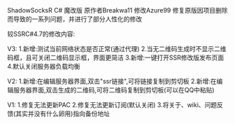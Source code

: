 ShadowSocksR C# 魔改版 原作者Breakwa11 修改Azure99
修复原版因项目删除而导致的一系列问题，并进行了部分人性化的修改

较SSRC#4.7的修改内容:

V3:
1.新增:测试当前网络状态是否正常(通过代理)
2.当无二维码生成时不显示二维码框，且可关闭二维码显示框，界面更简洁
3.新增:一键打开SSR修改版发布页面
4.默认关闭服务器负载均衡

V2:
1.新增:在编辑服务器界面,双击"ssr链接",可将链接复制到剪切板
2.新增:在编辑服务器界面,双击生成的二维码,可将二维码复制到剪切板(可以在QQ中粘贴)

V1:
1.修复无法更新PAC
2.修复无法更新订阅(默认关闭)
3.将关于、wiki、问题反馈(其实并没有什么卵用)指向备份地址
